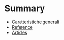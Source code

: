 # Summary

* [Caratteristiche generali](res/chapter/chapter_1.md)
* [Reference](res/chapter/chapter_2.md)
* [Articles](res/chapter/chapter_3.md)
